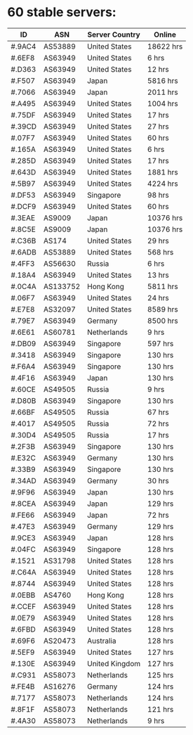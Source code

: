 # 60 stable servers:

| ID | ASN | Server Country | Online |
| ------ | ------ | ------ | ------ |
| #.9AC4 | AS53889 | United States | 18622 hrs |
| #.6EF8 | AS63949 | United States | 6 hrs |
| #.D363 | AS63949 | United States | 12 hrs |
| #.F507 | AS63949 | Japan | 5816 hrs |
| #.7066 | AS63949 | Japan | 2011 hrs |
| #.A495 | AS63949 | United States | 1004 hrs |
| #.75DF | AS63949 | United States | 17 hrs |
| #.39CD | AS63949 | United States | 27 hrs |
| #.07F7 | AS63949 | United States | 60 hrs |
| #.165A | AS63949 | United States | 6 hrs |
| #.285D | AS63949 | United States | 17 hrs |
| #.643D | AS63949 | United States | 1881 hrs |
| #.5B97 | AS63949 | United States | 4224 hrs |
| #.DF53 | AS63949 | Singapore | 98 hrs |
| #.DCF9 | AS63949 | United States | 60 hrs |
| #.3EAE | AS9009 | Japan | 10376 hrs |
| #.8C5E | AS9009 | Japan | 10376 hrs |
| #.C36B | AS174 | United States | 29 hrs |
| #.6ADB | AS53889 | United States | 568 hrs |
| #.4FF3 | AS56630 | Russia | 6 hrs |
| #.18A4 | AS63949 | United States | 13 hrs |
| #.0C4A | AS133752 | Hong Kong | 5811 hrs |
| #.06F7 | AS63949 | United States | 24 hrs |
| #.E7E8 | AS32097 | United States | 8589 hrs |
| #.79E7 | AS63949 | Germany | 8500 hrs |
| #.6E61 | AS60781 | Netherlands | 9 hrs |
| #.DB09 | AS63949 | Singapore | 597 hrs |
| #.3418 | AS63949 | Singapore | 130 hrs |
| #.F6A4 | AS63949 | Singapore | 130 hrs |
| #.4F16 | AS63949 | Japan | 130 hrs |
| #.60CE | AS49505 | Russia | 9 hrs |
| #.D80B | AS63949 | Singapore | 130 hrs |
| #.66BF | AS49505 | Russia | 67 hrs |
| #.4017 | AS49505 | Russia | 72 hrs |
| #.30D4 | AS49505 | Russia | 17 hrs |
| #.2F3B | AS63949 | Singapore | 130 hrs |
| #.E32C | AS63949 | Germany | 130 hrs |
| #.33B9 | AS63949 | Singapore | 130 hrs |
| #.34AD | AS63949 | Germany | 30 hrs |
| #.9F96 | AS63949 | Japan | 130 hrs |
| #.8CEA | AS63949 | Japan | 129 hrs |
| #.FE66 | AS63949 | Japan | 72 hrs |
| #.47E3 | AS63949 | Germany | 129 hrs |
| #.9CE3 | AS63949 | Japan | 128 hrs |
| #.04FC | AS63949 | Singapore | 128 hrs |
| #.1521 | AS31798 | United States | 128 hrs |
| #.C64A | AS63949 | United States | 128 hrs |
| #.8744 | AS63949 | United States | 128 hrs |
| #.0EBB | AS4760 | Hong Kong | 128 hrs |
| #.CCEF | AS63949 | United States | 128 hrs |
| #.0E79 | AS63949 | United States | 128 hrs |
| #.6FBD | AS63949 | United States | 128 hrs |
| #.69F6 | AS20473 | Australia | 128 hrs |
| #.5EF9 | AS63949 | United States | 127 hrs |
| #.130E | AS63949 | United Kingdom | 127 hrs |
| #.C931 | AS58073 | Netherlands | 125 hrs |
| #.FE4B | AS16276 | Germany | 124 hrs |
| #.7177 | AS58073 | Netherlands | 124 hrs |
| #.8F1F | AS58073 | Netherlands | 121 hrs |
| #.4A30 | AS58073 | Netherlands | 9 hrs |

